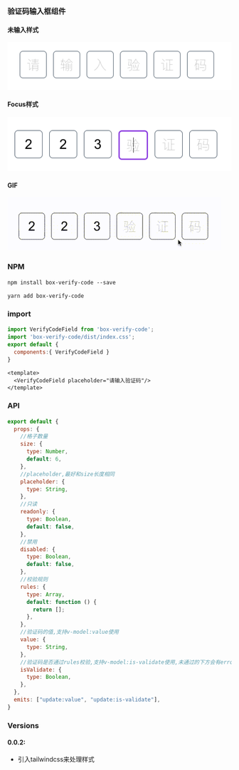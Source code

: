 ### 验证码输入框组件

#### 未输入样式
![图片1](./gif/code.png)

#### Focus样式
![图片2](./gif/code2.png)

#### GIF
![图片3](./gif/QQ20210630-155745.gif)


### NPM
```shell
npm install box-verify-code --save
```
```shell
yarn add box-verify-code
```

### import
```js
import VerifyCodeField from 'box-verify-code';
import 'box-verify-code/dist/index.css';
export default {
  components:{ VerifyCodeField }
}
```
```vue
<template>
  <VerifyCodeField placeholder="请输入验证码"/>
</template>
```


### API
```javascript
export default {
  props: {
    //格子数量
    size: {
      type: Number,
      default: 6,
    },
    //placeholder,最好和size长度相同
    placeholder: {
      type: String,
    },
    //只读
    readonly: {
      type: Boolean,
      default: false,
    },
    //禁用
    disabled: {
      type: Boolean,
      default: false,
    },
    //校验规则
    rules: {
      type: Array,
      default: function () {
        return [];
      },
    },
    //验证码的值,支持v-model:value使用
    value: {
      type: String,
    },
    //验证码是否通过rules校验,支持v-model:is-validate使用,未通过的下方会有error文字
    isValidate: {
      type: Boolean,
    },
  },
  emits: ["update:value", "update:is-validate"],
}
```


### Versions

#### 0.0.2: 
*  引入tailwindcss来处理样式
